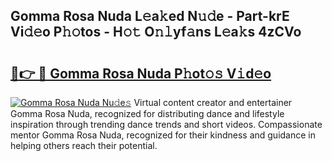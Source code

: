 ## Gomma Rosa Nuda L𝚎a𝚔ed N𝚞𝚍e - Part-krE Vi𝚍𝚎o P𝚑𝚘tos - H𝚘𝚝 O𝚗𝚕yf𝚊ns L𝚎a𝚔s 4zCVo

# <h2><a href="http://kfdhaj.oniu.top/?m=Gomma+Rosa+Nuda">🔗👉 🔴 Gomma Rosa Nuda P𝚑ot𝚘𝚜 V𝚒d𝚎o</a></h2>

[![Gomma Rosa Nuda Nu𝚍e𝚜](https://i.imgur.com/0qMVB7G.gif)](http://kfdhaj.oniu.top/?m=Gomma+Rosa+Nuda)
Virtual content creator and entertainer Gomma Rosa Nuda, recognized for distributing dance and lifestyle inspiration through trending dance trends and short videos. Compassionate mentor Gomma Rosa Nuda, recognized for their kindness and guidance in helping others reach their potential.  

